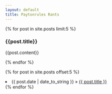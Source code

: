 ```yaml
---
layout: default
title: Paytonrules Rants
---
```


{% for post in site.posts limit:5 %}
  <h3>{{post.title}}</h3>
  <p>{{post.content}}</p>
{% endfor %}

{% for post in site.posts offset:5 %}
  <li><span>{{ post.date | date_to_string }}</span> &raquo; <a href="{{ post.url }}">{{ post.title }}</a></li> 
{% endfor %}
